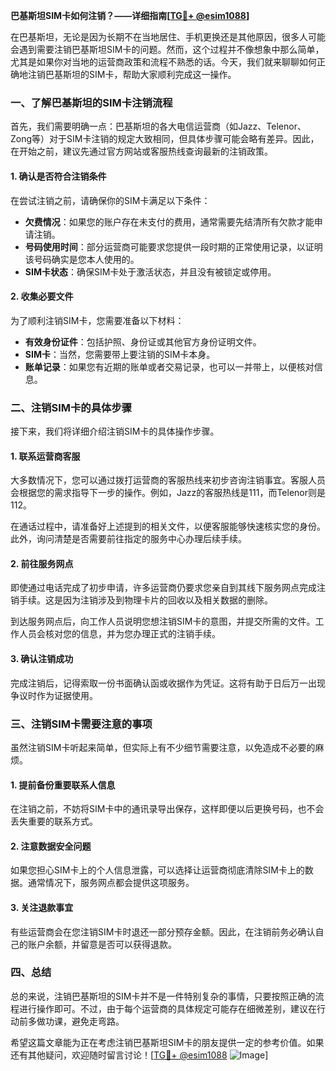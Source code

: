 **巴基斯坦SIM卡如何注销？——详细指南[[TG💪+ @esim1088](https://t.me/s/esim1088)]**

在巴基斯坦，无论是因为长期不在当地居住、手机更换还是其他原因，很多人可能会遇到需要注销巴基斯坦SIM卡的问题。然而，这个过程并不像想象中那么简单，尤其是如果你对当地的运营商政策和流程不熟悉的话。今天，我们就来聊聊如何正确地注销巴基斯坦的SIM卡，帮助大家顺利完成这一操作。

### 一、了解巴基斯坦的SIM卡注销流程

首先，我们需要明确一点：巴基斯坦的各大电信运营商（如Jazz、Telenor、Zong等）对于SIM卡注销的规定大致相同，但具体步骤可能会略有差异。因此，在开始之前，建议先通过官方网站或客服热线查询最新的注销政策。

#### 1. 确认是否符合注销条件

在尝试注销之前，请确保你的SIM卡满足以下条件：

- **欠费情况**：如果您的账户存在未支付的费用，通常需要先结清所有欠款才能申请注销。
- **号码使用时间**：部分运营商可能要求您提供一段时期的正常使用记录，以证明该号码确实是您本人使用的。
- **SIM卡状态**：确保SIM卡处于激活状态，并且没有被锁定或停用。

#### 2. 收集必要文件

为了顺利注销SIM卡，您需要准备以下材料：

- **有效身份证件**：包括护照、身份证或其他官方身份证明文件。
- **SIM卡**：当然，您需要带上要注销的SIM卡本身。
- **账单记录**：如果您有近期的账单或者交易记录，也可以一并带上，以便核对信息。

### 二、注销SIM卡的具体步骤

接下来，我们将详细介绍注销SIM卡的具体操作步骤。

#### 1. 联系运营商客服

大多数情况下，您可以通过拨打运营商的客服热线来初步咨询注销事宜。客服人员会根据您的需求指导下一步的操作。例如，Jazz的客服热线是111，而Telenor则是112。

在通话过程中，请准备好上述提到的相关文件，以便客服能够快速核实您的身份。此外，询问清楚是否需要前往指定的服务中心办理后续手续。

#### 2. 前往服务网点

即使通过电话完成了初步申请，许多运营商仍要求您亲自到其线下服务网点完成注销手续。这是因为注销涉及到物理卡片的回收以及相关数据的删除。

到达服务网点后，向工作人员说明您想注销SIM卡的意图，并提交所需的文件。工作人员会核对您的信息，并为您办理正式的注销手续。

#### 3. 确认注销成功

完成注销后，记得索取一份书面确认函或收据作为凭证。这将有助于日后万一出现争议时作为证据使用。

### 三、注销SIM卡需要注意的事项

虽然注销SIM卡听起来简单，但实际上有不少细节需要注意，以免造成不必要的麻烦。

#### 1. 提前备份重要联系人信息

在注销之前，不妨将SIM卡中的通讯录导出保存，这样即便以后更换号码，也不会丢失重要的联系方式。

#### 2. 注意数据安全问题

如果您担心SIM卡上的个人信息泄露，可以选择让运营商彻底清除SIM卡上的数据。通常情况下，服务网点都会提供这项服务。

#### 3. 关注退款事宜

有些运营商会在您注销SIM卡时退还一部分预存金额。因此，在注销前务必确认自己的账户余额，并留意是否可以获得退款。

### 四、总结

总的来说，注销巴基斯坦的SIM卡并不是一件特别复杂的事情，只要按照正确的流程进行操作即可。不过，由于每个运营商的具体规定可能存在细微差别，建议在行动前多做功课，避免走弯路。

希望这篇文章能为正在考虑注销巴基斯坦SIM卡的朋友提供一定的参考价值。如果还有其他疑问，欢迎随时留言讨论！[[TG💪+ @esim1088](https://t.me/s/esim1088) ![Image](https://i.postimg.cc/4NQfJmqS/Snipaste-2025-05-13-00-14-12.png)]